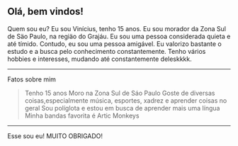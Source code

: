 Olá, bem vindos!
---------------------------------------------------
Quem sou eu?
Eu sou Vinícius, tenho 15 anos. Eu sou morador da Zona Sul de Säo Paulo, na regiäo do Grajáu. 
Eu sou uma pessoa considerada quieta e até tímido. Contudo, eu sou uma pessoa amigável. Eu valorizo bastante o estudo e a busca pelo conhecimento constantemente. Tenho vários hobbies e interesses, mudando até constantemente deleskkkk.

---------------------------------------------------
Fatos sobre mim
> Tenho 15 anos
> Moro na Zona Sul de Sáo Paulo
> Goste de diversas coisas,especialmente música, esportes, xadrez e aprender coisas no geral
> Sou políglota e estou em busca de aprender mais uma língua
> Minha bandas favorita é Artic Monkeys
----------------------------------------------------
Esse sou eu!
MUITO OBRIGADO!
